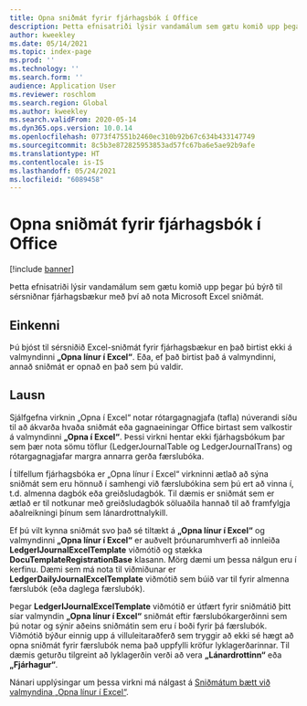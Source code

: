 ```yaml
---
title: Opna sniðmát fyrir fjárhagsbók í Office
description: Þetta efnisatriði lýsir vandamálum sem gætu komið upp þegar þú býrð til sérsniðnar fjárhagsbækur með því að nota Microsoft Excel sniðmát.
author: kweekley
ms.date: 05/14/2021
ms.topic: index-page
ms.prod: ''
ms.technology: ''
ms.search.form: ''
audience: Application User
ms.reviewer: roschlom
ms.search.region: Global
ms.author: kweekley
ms.search.validFrom: 2020-05-14
ms.dyn365.ops.version: 10.0.14
ms.openlocfilehash: 0773f47551b2460ec310b92b67c634b433147749
ms.sourcegitcommit: 8c5b3e872825953853ad57fc67ba6e5ae92b9afe
ms.translationtype: HT
ms.contentlocale: is-IS
ms.lasthandoff: 05/24/2021
ms.locfileid: "6089458"
---
```

# <a name="open-financial-journal-templates-in-office"></a>Opna sniðmát fyrir fjárhagsbók í Office

[!include [banner](../includes/banner.md)]

Þetta efnisatriði lýsir vandamálum sem gætu komið upp þegar þú býrð til sérsniðnar fjárhagsbækur með því að nota Microsoft Excel sniðmát.

## <a name="symptom"></a>Einkenni

Þú bjóst til sérsniðið Excel-sniðmát fyrir fjárhagsbækur en það birtist ekki á valmyndinni **„Opna línur í Excel“**. Eða, ef það birtist það á valmyndinni, annað sniðmát er opnað en það sem þú valdir.

## <a name="resolution"></a>Lausn

Sjálfgefna virknin „Opna í Excel“ notar rótargagnagjafa (tafla) núverandi síðu til að ákvarða hvaða sniðmát eða gagnaeiningar Office birtast sem valkostir á valmyndinni **„Opna í Excel“**. Þessi virkni hentar ekki fjárhagsbókum þar sem þær nota sömu töflur (LedgerJournalTable og LedgerJournalTrans) og rótargagnagjafar margra annarra gerða færslubóka.

Í tilfellum fjárhagsbóka er „Opna línur í Excel“ virkninni ætlað að sýna sniðmát sem eru hönnuð í samhengi við færslubókina sem þú ert að vinna í, t.d. almenna dagbók eða greiðsludagbók. Til dæmis er sniðmát sem er ætlað er til notkunar með greiðsludagbók söluaðila hannað til að framfylgja aðalreikningi þínum sem lánardrottnalykill.

Ef þú vilt kynna sniðmát svo það sé tiltækt á **„Opna línur í Excel“** og valmyndinni **„Opna línur í Excel“** er auðvelt þróunarumhverfi að innleiða **LedgerIJournalExcelTemplate** viðmótið og stækka **DocuTemplateRegistrationBase** klasann. Mörg dæmi um þessa nálgun eru í kerfinu. Dæmi sem má nota til viðmiðunar er **LedgerDailyJournalExcelTemplate** viðmótið sem búið var til fyrir almenna færslubók (eða daglega færslubók).

Þegar **LedgerIJournalExcelTemplate** viðmótið er útfært fyrir sniðmátið þitt síar valmyndin **„Opna línur í Excel“** sniðmát eftir færslubókargerðinni sem þú notar og sýnir aðeins sniðmátin sem eru í boði fyrir þá færslubók. Viðmótið býður einnig upp á villuleitaraðferð sem tryggir að ekki sé hægt að opna sniðmát fyrir færslubók nema það uppfylli kröfur lyklagerðarinnar. Til dæmis geturðu tilgreint að lyklagerðin verði að vera **„Lánardrottinn“** eða **„Fjárhagur“**.

Nánari upplýsingar um þessa virkni má nálgast á [Sniðmátum bætt við valmyndina „Opna línur í Excel“](../../fin-ops-core/dev-itpro/user-interface/add-templates-open-lines-excel-menu.md).

